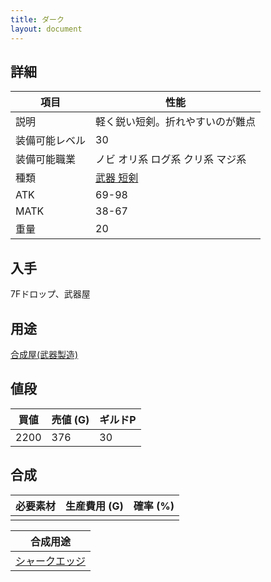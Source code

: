 ```yaml
---
title: ダーク
layout: document
---
```

## 詳細


|項目|性能|
|---|---|
|説明|軽く鋭い短剣。折れやすいのが難点|
|装備可能レベル|30|
|装備可能職業|ノビ オリ系 ログ系 クリ系 マジ系|
|種類|[武器 短剣](武器(短剣))|
|ATK|69-98|
|MATK|38-67|
|重量|20|

## 入手

7Fドロップ、武器屋

## 用途

[合成屋(武器製造)](合成屋(武器製造))

## 値段


|買値|売値 (G)|ギルドP|
|---|---|---|
|2200|376|30|

## 合成


|必要素材|生産費用 (G)|確率 (%)|
|---|---|---|
||||


|合成用途|
|---|
|[シャークエッジ](シャークエッジ)|